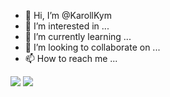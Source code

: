 - 👋 Hi, I’m @KarollKym
- 👀 I’m interested in ...
- 🌱 I’m currently learning ...
- 💞️ I’m looking to collaborate on ...
- 📫 How to reach me ...

<a href="mailto:contato@mail.com"><img src="https://img.shields.io/badge/contato@mail.com-1F2D52?style=for-the-badge&logo=gmail&logoColor=white"></a>
<a href="https://www.linkedin.com/in/YourName/"><img src="https://img.shields.io/badge//YourName-1F2D52?style=for-the-badge&logo=linkedin&logoColor=white"></a>

